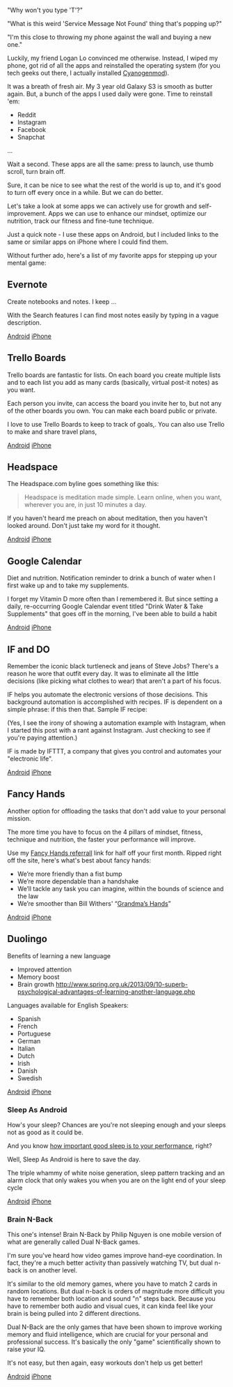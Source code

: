 "Why won't you type 'T'?"

"What is this weird 'Service Message Not Found' thing that's popping up?"

"I'm this close to throwing my phone against the wall and buying a new one."

Luckily, my friend Logan Lo convinced me otherwise. Instead, I wiped my phone, got rid of all the apps and reinstalled the operating system (for you tech geeks out there, I actually installed [Cyanogenmod](http://www.cyanogenmod.org/)).

It was a breath of fresh air. My 3 year old Galaxy S3 is smooth as butter again. But, a bunch of the apps I used daily were gone. Time to reinstall 'em:

* Reddit
* Instagram
* Facebook
* Snapchat 

...

Wait a second. These apps are all the same: press to launch, use thumb scroll, turn brain off.

Sure, it can be nice to see what the rest of the world is up to, and it's good to turn off every once in a while. But we can do better.

Let's take a look at some apps we can actively use for growth and self-improvement. Apps we can use to enhance our mindset, optimize our nutrition, track our fitness and fine-tune technique.

Just a quick note - I use these apps on Android, but I included links to the same or similar apps on iPhone where I could find them.

Without further ado, here's a list of my favorite apps for stepping up your mental game:

## Evernote

Create notebooks and notes. I keep ... 

With the Search features I can find most notes easily by typing in a vague description.

[Android](https://play.google.com/store/apps/details?id=com.evernote&hl=en)
[iPhone](https://itunes.apple.com/us/app/evernote/id281796108?mt=8)

## Trello Boards

Trello boards are fantastic for lists. On each board you create multiple lists and to each list you add as many cards (basically, virtual post-it notes) as you want. 

Each person you invite, can access the board you invite her to, but not any of the other boards you own. You can make each board public or private.

I love to use Trello Boards to keep to track of goals,. You can also use Trello to make and share travel plans, 

[Android](https://play.google.com/store/apps/details?id=com.trello&hl=en)
[iPhone](https://itunes.apple.com/us/app/trello-organize-anything/id461504587?mt=8)

## Headspace

The Headspace.com byline goes something like this:

> Headspace is meditation made simple. Learn online, when you want, wherever you are, in just 10 minutes a day.

If you haven't heard me preach on about meditation, then you haven't looked around. Don't just take my word for it thought.

[Android]()
[iPhone]()

## Google Calendar
Diet and nutrition. Notification reminder to drink a bunch of water when I first wake up and to take my supplements. 

I forget my Vitamin D more often than I remembered it. But since setting a daily, re-occurring Google Calendar event titled "Drink Water & Take Supplements" that goes off in the morning, I've been able to build a habit 

[Android]()
[iPhone]()

## IF and DO
Remember the iconic black turtleneck and jeans of Steve Jobs? There's a reason he wore that outfit every day. It was to eliminate all the little decisions (like picking what clothes to wear) that aren't a part of his focus.

IF helps you automate the electronic versions of those decisions. This background automation is accomplished with recipes. IF is dependent on a simple phrase: if this then that. Sample IF recipe:

(Yes, I see the irony of showing a automation example with Instagram, when I started this post with a rant against Instagram. Just checking to see if you're paying attention.)

IF is made by IFTTT, a company that gives you control and automates your "electronic life".

[Android]()
[iPhone]()

## Fancy Hands
Another option for offloading the tasks that don't add value to your personal mission. 

The more time you have to focus on the 4 pillars of mindset, fitness, technique and nutrition, the faster your performance will improve. 

Use my [Fancy Hands referrall](http://fncy.it/19PVAFy) link for half off your first month. Ripped right off the site, here's what's best about fancy hands:

* We’re more friendly than a fist bump
* We’re more dependable than a handshake
* We’ll tackle any task you can imagine, within the bounds of science and the law
* We’re smoother than Bill Withers' “[Grandma’s Hands](https://www.youtube.com/watch?v=qv5pagal-ls)”

[Android]()
[iPhone]()

## Duolingo

Benefits of learning a new language
* Improved attention
* Memory boost
* Brain growth
http://www.spring.org.uk/2013/09/10-superb-psychological-advantages-of-learning-another-language.php


Languages available for English Speakers:
* Spanish
* French
* Portuguese
* German
* Italian
* Dutch
* Irish
* Danish
* Swedish

[Android]()
[iPhone]()

### Sleep As Android
How's your sleep? Chances are you're not sleeping enough and your sleeps not as good as it could be.

And you know [how important good sleep is to your performance](http://flowathletics.com/fix-sleep-performance/), right?

Well, Sleep As Android is here to save the day.

The triple whammy of white noise generation, sleep pattern tracking and an alarm clock that only wakes you when you are on the light end of your sleep cycle

[Android](https://play.google.com/store/apps/details?id=com.urbandroid.sleep&hl=en)
[iPhone](https://itunes.apple.com/us/app/sleep-cycle-alarm-clock/id320606217?mt=8&ign-mpt=uo%3D2)

### Brain N-Back

This one's intense! Brain N-Back by Philip Nguyen is one mobile version of what are generally called Dual N-Back games.

I'm sure you've heard how video games improve hand-eye coordination. In fact, they're a much better activity than passively watching TV, but dual n-back is on another level. 

It's similar to the old memory games, where you have to match 2 cards in random locations. But dual n-back is orders of magnitude more difficult you have to remember both location and sound "n" steps back. Because you have to remember both audio and visual cues, it can kinda feel like your brain is being pulled into 2 different directions.

Dual N-Back are the only games that have been shown to improve working memory and fluid intelligence, which are crucial for your personal and professional success. It's basically the only "game" scientifically shown to raise your IQ. 

It's not easy, but then again, easy workouts don't help us get better!

[Android](https://play.google.com/store/apps/details?id=phuc.entertainment.dualnback)
[iPhone](https://itunes.apple.com/us/app/dual-n-back/id512296400?mt=8)





